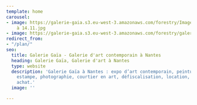 ```yaml
---
template: home
carousel:
- image: https://galerie-gaia.s3.eu-west-3.amazonaws.com/forestry/Image 29-06-2022
    à 14.11.jpg
- image: https://galerie-gaia.s3.eu-west-3.amazonaws.com/forestry/galerie gaia-didier-engels-containers.jpg
redirect_from:
- "/plan/"
seo:
  title: Galerie Gaïa - Galerie d'art contemporain à Nantes
  heading: Galerie Gaïa, Galerie d'art à Nantes
  type: website
  description: 'Galerie Gaïa à Nantes : expo d’art contemporain, peinture, sculpture,
    estampe, photographie, courtier en art, défiscalisation, location, prêt avant
    achat.'
  image: ''

---
```

